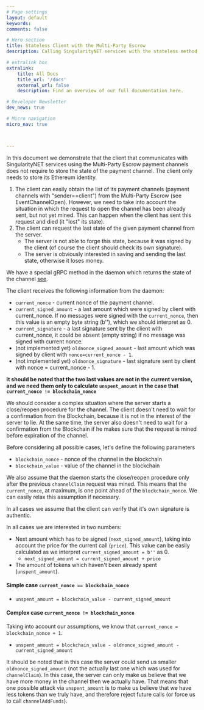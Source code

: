 ```yaml
---
# Page settings
layout: default
keywords:
comments: false

# Hero section
title: Stateless Client with the Multi-Party Escrow
description: Calling SingularityNET services with the stateless method.

# extralink box
extralink:
    title: All Docs
    title_url: '/docs'
    external_url: false
    description: Find an overview of our full documentation here.

# Developer Newsletter
dev_news: true

# Micro navigation
micro_nav: true



---
```


In this document we demonstrate that the client that communicates with SingularityNET services using the Multi-Party Escrow payment channels does not require to store the state of the payment channel. The client only needs to store its Ethereum identity.  

1. The client can easily obtain the list of its payment channels (payment channels with "sender==client") from the Multi-Party Escrow (see EventChannelOpen). However, we need to take into account the situation in which the request to open the channel has been already sent, but not yet mined. This can happen when the client has sent this request and died (it "lost" its state).
2. The client can request the last state of the given payment channel from the server.
    * The server is not able to forge this state, because it was signed by the client (of course the client should check its own signature).
    * The server is obviously interested in saving and sending the last state, otherwise it loses money.

We have a special gRPC method in the daemon which returns the state of the channel [see](https://github.com/singnet/snet-daemon/blob/master/escrow/state_service.proto). 

The client receives the following information from the daemon:
* `current_nonce` - current nonce of the payment channel.
* `current_signed_amount` -  a last amount which were signed by client with current_nonce. If no messages were signed with the `current_nonce`, then this value is an empty byte string (b''), which we should interpret as 0.
* `current_signature` - a last signature sent by the client with current_nonce, it could be absent (empty string) if no message was signed with current nonce.
* (not implemented yet) `oldnonce_signed_amount` - last amount which was signed by client with `nonce=current_nonce - 1`.
* (not implemented yet) `oldnonce_signature` - last signature sent by client with nonce = current_nonce - 1.

**It should be noted that the two last values are not in the current version, and we need them only to calculate `unspent_amount` in the case that `current_nonce != blockchain_nonce`**

We should consider a complex situation where the server starts a close/reopen procedure for the channel. The client doesn't need to wait for a confirmation from the Blockchain, because it is not in the interest of the server to lie. At the same time, the server also doesn't need to wait for a confirmation from the Blockchain if he makes sure that the request is mined before expiration of the channel.

Before considering all possible cases, let's define the following parameters
* `blockchain_nonce` - nonce of the channel in the blockchain
* `blockchain_value` - value of the channel in the blockchain

We also assume that the daemon starts the close/reopen procedure only after the previous `channelClaim` request was mined. This means that the `current_nonce`, at maximum, is one point ahead of the `blockchain_nonce`. We can easily relax this assumption if necessary.   

In all cases we assume that the client can verify that it's own signature is authentic.  

In all cases we are interested in two numbers:
* Next amount which has to be signed (`next_signed_amount`), taking into account the price for the current call (`price`). This value can be easily calculated as we interpret `current_signed_amount = b''` as 0.
    * `next_signed_amount = current_signed_amount + price`
* The amount of tokens which haven't been already spent (`unspent_amount`).

#### Simple case `current_nonce == blockchain_nonce`
* `unspent_amount = blockchain_value - current_signed_amount`

#### Complex case `current_nonce != blockchain_nonce`
Taking into account our assumptions, we know that `current_nonce = blockchain_nonce + 1`.
* `unspent_amount = blockchain_value - oldnonce_signed_amount - current_signed_amount`

It should be noted that in this case the server could send us smaller `oldnonce_signed_amount` (not the actually last one which was used for `channelClaim`). In this case, the server can only make us believe that we have more money in the channel then we actually have. That means that one possible attack via `unspent_amount` is to make us believe that we have less tokens than we truly have, and therefore reject future calls (or force us to call `channelAddFunds`).
